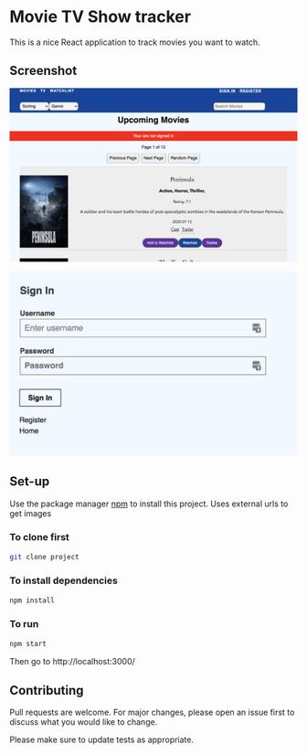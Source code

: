 # Movie TV Show tracker

This is a nice React application to track movies you want to watch.

## Screenshot
![Alt text](doc/movies.png?raw=true "Screenshot")

![Alt text](doc/login.png?raw=true "Screenshot")

## Set-up

Use the package manager [npm](https://docs.npmjs.com/cli/install) to install this project. Uses external urls to get images

### To clone first

```bash
git clone project
```

### To install dependencies

```bash
npm install
```

### To run
```bash
npm start
```
Then go to http://localhost:3000/

## Contributing
Pull requests are welcome. For major changes, please open an issue first to discuss what you would like to change.

Please make sure to update tests as appropriate.
